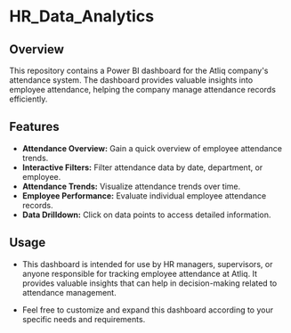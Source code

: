 # HR_Data_Analytics

## Overview

This repository contains a Power BI dashboard for the Atliq company's attendance system. The dashboard provides valuable insights into employee attendance, helping the company manage attendance records efficiently.


## Features

- **Attendance Overview:** Gain a quick overview of employee attendance trends.
- **Interactive Filters:** Filter attendance data by date, department, or employee.
- **Attendance Trends:** Visualize attendance trends over time.
- **Employee Performance:** Evaluate individual employee attendance records.
- **Data Drilldown:** Click on data points to access detailed information.

 ## Usage
- This dashboard is intended for use by HR managers, supervisors, or anyone responsible for tracking employee attendance at Atliq. It provides valuable insights that can help in decision-making related to attendance management.

- Feel free to customize and expand this dashboard according to your specific needs and requirements.
